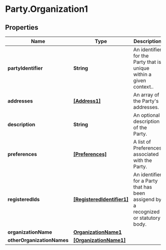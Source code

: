 # Party.Organization1

## Properties
Name | Type | Description | Notes
------------ | ------------- | ------------- | -------------
**partyIdentifier** | **String** | An identifier for the Party that is unique within a given context.. | [optional] 
**addresses** | [**[Address1]**](Address1.md) | An array of the Party&#39;s addresses. | [optional] 
**description** | **String** | An optional description of the Party. | [optional] [default to &#39;null&#39;]
**preferences** | [**[Preferences]**](Preferences.md) | A list of Preferences associated with the Party. | [optional] 
**registeredIds** | [**[RegisteredIdentifier1]**](RegisteredIdentifier1.md) | An identifier for a Party that has been assigend by a recognized or statutory body. | [optional] 
**organizationName** | [**OrganizationName1**](OrganizationName1.md) |  | [optional] 
**otherOrganizationNames** | [**[OrganizationName1]**](OrganizationName1.md) |  | [optional] 


